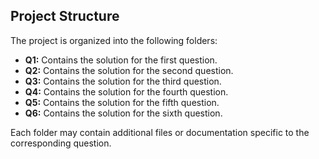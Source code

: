 ## Project Structure

The project is organized into the following folders:

- **Q1:** Contains the solution for the first question.
- **Q2:** Contains the solution for the second question.
- **Q3:** Contains the solution for the third question.
- **Q4:** Contains the solution for the fourth question.
- **Q5:** Contains the solution for the fifth question.
- **Q6:** Contains the solution for the sixth question.

Each folder may contain additional files or documentation specific to the corresponding question.
